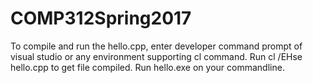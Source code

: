 # COMP312Spring2017

To compile and run the hello.cpp, enter developer command prompt of visual studio or any environment supporting cl command.
Run cl /EHse hello.cpp to get file compiled.
Run hello.exe on your commandline.

